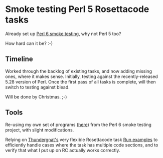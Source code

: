 # Smoke testing Perl 5 Rosettacode tasks

Already set up [Perl 6 smoke testing](https://github.com/SqrtNegInf/Rosettacode-Perl6-Smoke), why not Perl 5 too?

How hard can it be?  :-)

## Timeline 

Worked through the backlog of existing tasks, and now adding missing ones, where it makes sense.
Initially, testing against the recently-released 5.28 version of Perl.
Once the first pass of all tasks is complete, will then switch to testing against blead.

Will be done by Christmas.  ;-)

## Tools

Re-using my own set of programs ([here](./bin)) from the Perl 6 smoke testing project, 
with slight modifications.

Relying on [Thundergnat's](http://rosettacode.org/wiki/User:Thundergnat) 
very flexible Rosettacode task
[Run examples](http://rosettacode.org/wiki/Rosetta_Code/Run_examples#Perl_6) 
to efficiently handle cases where the task has multiple code sections, and to verify that 
what I put up on RC actually works correctly.
